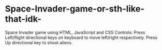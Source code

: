 # Space-Invader-game-or-sth-like-that-idk-
Space Invader game using HTML, JavaScript and CSS
Controls:
  Press Left/Right directional keys on keyboard to move left/right respectively.
  Press Up directional key to shoot aliens.
